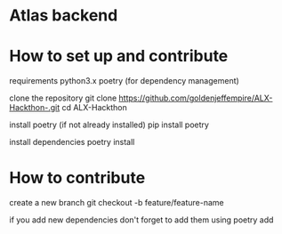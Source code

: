 # Atlas backend

# How to set up and contribute

requirements
  python3.x
  poetry (for dependency management)


clone the repository
  git clone https://github.com/goldenjeffempire/ALX-Hackthon-.git
  cd ALX-Hackthon

install poetry (if not already installed)
  pip install poetry

install dependencies
  poetry install

# How to contribute

create a new branch 
  git checkout -b feature/feature-name

if you add new dependencies don't forget to add them using
  poetry add <package-name>


